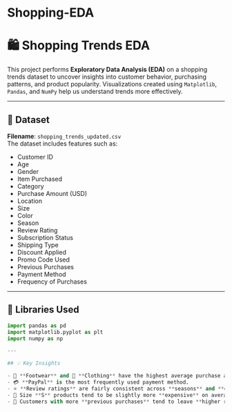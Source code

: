 # Shopping-EDA
# 🛍️ Shopping Trends EDA

This project performs **Exploratory Data Analysis (EDA)** on a shopping trends dataset to uncover insights into customer behavior, purchasing patterns, and product popularity. Visualizations created using `Matplotlib`, `Pandas`, and `NumPy` help us understand trends more effectively.

---

## 📁 Dataset

**Filename**: `shopping_trends_updated.csv`  
The dataset includes features such as:

- Customer ID
- Age
- Gender
- Item Purchased
- Category
- Purchase Amount (USD)
- Location
- Size
- Color
- Season
- Review Rating
- Subscription Status
- Shipping Type
- Discount Applied
- Promo Code Used
- Previous Purchases
- Payment Method
- Frequency of Purchases

---

## 🧰 Libraries Used

```python
import pandas as pd
import matplotlib.pyplot as plt
import numpy as np

---

## 💡 Key Insights

- 👟 **Footwear** and 👚 **Clothing** have the highest average purchase amounts.
- 💳 **PayPal** is the most frequently used payment method.
- ⭐ **Review ratings** are fairly consistent across **seasons** and **discount statuses**.
- 📏 Size **S** products tend to be slightly more **expensive** on average.
- 🔁 Customers with more **previous purchases** tend to leave **higher review ratings**.
